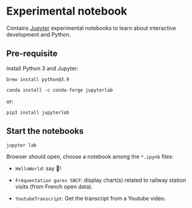 # Experimental notebook

Contains [Jupyter](https://jupyterlab.readthedocs.io/) experimental notebooks to learn about interactive development and
Python.

## Pre-requisite

Install Python 3 and Jupyter:

```shell
brew install python@3.9
```

```shell
conda install -c conda-forge jupyterlab
```

or:

```shell
pip3 install jupyterlab
```

## Start the notebooks

```shell
jupyter lab
```

Browser should open, choose a notebook among the `*.ipynb` files:

* `HelloWorld`: say 👋!

* `Fréquentation gares SNCF`: display chart(s) related to railway station visits (from French open data).

* `YoutubeTranscript`: Get the transcript from a Youtube video.